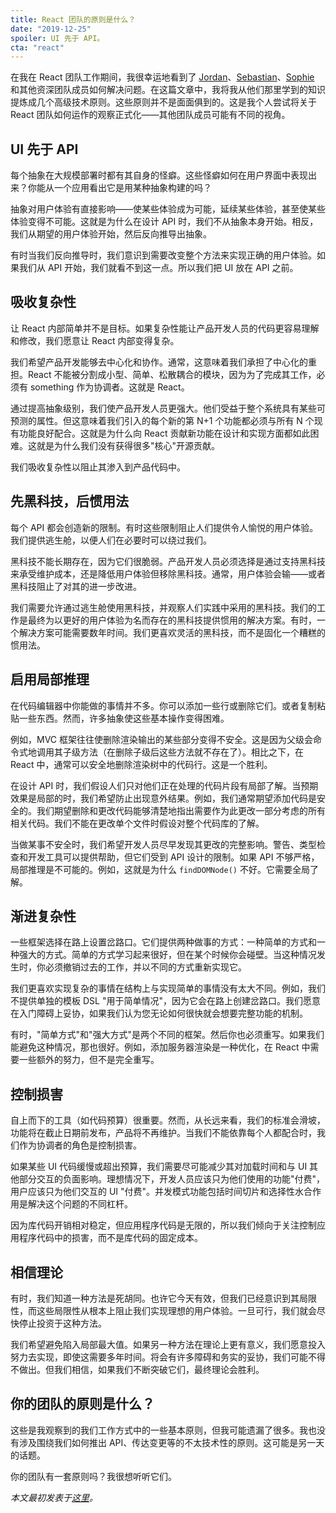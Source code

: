 ```yaml
---
title: React 团队的原则是什么？
date: "2019-12-25"
spoiler: UI 先于 API。
cta: "react"
---
```


在我在 React 团队工作期间，我很幸运地看到了 [Jordan](https://twitter.com/jordwalke)、[Sebastian](https://twitter.com/sebmarkbage)、[Sophie](https://twitter.com/sophiebits) 和其他资深团队成员如何解决问题。在这篇文章中，我将我从他们那里学到的知识提炼成几个高级技术原则。这些原则并不是面面俱到的。这是我个人尝试将关于 React 团队如何运作的观察正式化——其他团队成员可能有不同的视角。

## UI 先于 API

每个抽象在大规模部署时都有其自身的怪癖。这些怪癖如何在用户界面中表现出来？你能从一个应用看出它是用某种抽象构建的吗？

抽象对用户体验有直接影响——使某些体验成为可能，延续某些体验，甚至使某些体验变得不可能。这就是为什么在设计 API 时，我们不从抽象本身开始。相反，我们从期望的用户体验开始，然后反向推导出抽象。

有时当我们反向推导时，我们意识到需要改变整个方法来实现正确的用户体验。如果我们从 API 开始，我们就看不到这一点。所以我们把 UI 放在 API 之前。

## 吸收复杂性

让 React 内部简单并不是目标。如果复杂性能让产品开发人员的代码更容易理解和修改，我们愿意让 React 内部变得复杂。

我们希望产品开发能够去中心化和协作。通常，这意味着我们承担了中心化的重担。React 不能被分割成小型、简单、松散耦合的模块，因为为了完成其工作，必须有 something 作为协调者。这就是 React。

通过提高抽象级别，我们使产品开发人员更强大。他们受益于整个系统具有某些可预测的属性。但这意味着我们引入的每个新的第 N+1 个功能都必须与所有 N 个现有功能良好配合。这就是为什么向 React 贡献新功能在设计和实现方面都如此困难。这就是为什么我们没有获得很多"核心"开源贡献。

我们吸收复杂性以阻止其渗入到产品代码中。

## 先黑科技，后惯用法

每个 API 都会创造新的限制。有时这些限制阻止人们提供令人愉悦的用户体验。我们提供逃生舱，以便人们在必要时可以绕过我们。

黑科技不能长期存在，因为它们很脆弱。产品开发人员必须选择是通过支持黑科技来承受维护成本，还是降低用户体验但移除黑科技。通常，用户体验会输——或者黑科技阻止了对其的进一步改进。

我们需要允许通过逃生舱使用黑科技，并观察人们实践中采用的黑科技。我们的工作是最终为以更好的用户体验为名而存在的黑科技提供惯用的解决方案。有时，一个解决方案可能需要数年时间。我们更喜欢灵活的黑科技，而不是固化一个糟糕的惯用法。

## 启用局部推理

在代码编辑器中你能做的事情并不多。你可以添加一些行或删除它们。或者复制粘贴一些东西。然而，许多抽象使这些基本操作变得困难。

例如，MVC 框架往往使删除渲染输出的某些部分变得不安全。这是因为父级会命令式地调用其子级方法（在删除子级后这些方法就不存在了）。相比之下，在 React 中，通常可以安全地删除渲染树中的代码行。这是一个胜利。

在设计 API 时，我们假设人们只对他们正在处理的代码片段有局部了解。当预期效果是局部的时，我们希望防止出现意外结果。例如，我们通常期望添加代码是安全的。我们期望删除和更改代码能够清楚地指出需要作为此更改一部分考虑的所有相关代码。我们不能在更改单个文件时假设对整个代码库的了解。

当做某事不安全时，我们希望开发人员尽早发现其更改的完整影响。警告、类型检查和开发工具可以提供帮助，但它们受到 API 设计的限制。如果 API 不够严格，局部推理是不可能的。例如，这就是为什么 `findDOMNode()` 不好。它需要全局了解。

## 渐进复杂性

一些框架选择在路上设置岔路口。它们提供两种做事的方式：一种简单的方式和一种强大的方式。简单的方式学习起来很好，但在某个时候你会碰壁。当这种情况发生时，你必须撤销过去的工作，并以不同的方式重新实现它。

我们更喜欢实现复杂的事情在结构上与实现简单的事情没有太大不同。例如，我们不提供单独的模板 DSL "用于简单情况"，因为它会在路上创建岔路口。我们愿意在入门障碍上妥协，如果我们认为您无论如何很快就会想要完整功能的机制。

有时，"简单方式"和"强大方式"是两个不同的框架。然后你也必须重写。如果我们能避免这种情况，那也很好。例如，添加服务器渲染是一种优化，在 React 中需要一些额外的努力，但不是完全重写。

## 控制损害

自上而下的工具（如代码预算）很重要。然而，从长远来看，我们的标准会滑坡，功能将在截止日期前发布，产品将不再维护。当我们不能依靠每个人都配合时，我们作为协调者的角色是控制损害。

如果某些 UI 代码缓慢或超出预算，我们需要尽可能减少其对加载时间和与 UI 其他部分交互的负面影响。理想情况下，开发人员应该只为他们使用的功能"付费"，用户应该只为他们交互的 UI "付费"。并发模式功能包括时间切片和选择性水合作用是解决这个问题的不同杠杆。

因为库代码开销相对稳定，但应用程序代码是无限的，所以我们倾向于关注控制应用程序代码中的损害，而不是库代码的固定成本。

## 相信理论

有时，我们知道一种方法是死胡同。也许它今天有效，但我们已经意识到其局限性，而这些局限性从根本上阻止我们实现理想的用户体验。一旦可行，我们就会尽快停止投资于这种方法。

我们希望避免陷入局部最大值。如果另一种方法在理论上更有意义，我们愿意投入努力去实现，即使这需要多年时间。将会有许多障碍和务实的妥协，我们可能不得不做出。但我们相信，如果我们不断突破它们，最终理论会胜利。

## 你的团队的原则是什么？

这些是我观察到的我们工作方式中的一些基本原则，但我可能遗漏了很多。我也没有涉及围绕我们如何推出 API、传达变更等的不太技术性的原则。这可能是另一天的话题。

你的团队有一套原则吗？我很想听听它们。

_本文最初发表于[这里](https://react.christmas/2019/24)。_
